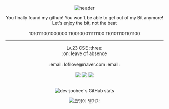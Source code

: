 <div align ="center">
  
![header](https://capsule-render.vercel.app/api?type=waving&color=A0BAED&text=Howdy~&nbsp;J!&nbsp;Drop&nbsp;the&nbsp;Bit!&fontColor=ffffff&fontSize=50&animation=fadeIn&AlignY=55)

</div>

<div align="center">
You finally found my github! You won't be able to get out of my Bit anymore!<br/>
  Let's enjoy the bit, not the beat<br/><br/>
  1010111001000000 1100100011111100 1101011101101100
  
</div>

<hr/>
<div align="center">
Lv.23 CSE&nbsp;:three: <br/>
:on:&nbsp;leave of absence
</div>
<br/>
<div align="center">
  :email:&nbsp;lofilove@naver.com&nbsp;:email:
</div>
<br/>
<div align="center">
  <a href="https://www.instagram.com/howdy9.16/" target="_blank"><img src="https://img.shields.io/badge/@howdy9.16-ff0069?style=for-the-badge&logo=instagram&logoColor=white"/></a>
<img src="https://img.shields.io/badge/github-181717?style=for-the-badge&logo=github&logoColor=white">
<img src="http://img.shields.io/badge/SparkAR-F5C83?style=for-the-badge&logo=SparkAR&logoColor=black">
</div>
<br/>
<div align="center">
  
![dev-joohee's GitHub stats](https://github-readme-stats.vercel.app/api?username=dev-joohee&show_icons=true&theme=nord)

</div>

<div align="center">
  
![코딩이&nbsp;별거가](https://i.pinimg.com/564x/94/27/f9/9427f9c986339f22d01c9cbe92584b9b.jpg)

</div>

